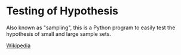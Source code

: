 # Testing of Hypothesis

Also known as "sampling", this is a Python program to easily test the hypothesis of small and large sample sets.

[Wikipedia](https://en.wikipedia.org/wiki/Statistical_hypothesis_testing "Wikipedia")
